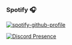 ### Spotify 🎧
[![spotify-github-profile](https://spotify-github-profile.vercel.app/api/view?uid=0mue6a3sb867qqtj3jrv92t1v&cover_image=true&theme=novatorem)](https://github.com/kittinan/spotify-github-profile)

[![Discord Presence](https://lanyard-profile-readme.vercel.app/api/300869558300966914)](https://discord.com/users/300869558300966914)

